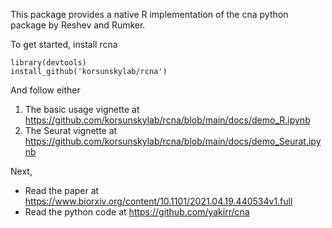 This package provides a native R implementation of the cna python package by Reshev and Rumker. 

To get started, install rcna

```{r}
library(devtools)
install_github('korsunskylab/rcna')
```

And follow either 

1) The basic usage vignette at https://github.com/korsunskylab/rcna/blob/main/docs/demo_R.ipynb
2) The Seurat vignette at https://github.com/korsunskylab/rcna/blob/main/docs/demo_Seurat.ipynb

Next, 
- Read the paper at https://www.biorxiv.org/content/10.1101/2021.04.19.440534v1.full
- Read the python code at https://github.com/yakirr/cna
